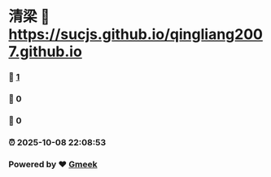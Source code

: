 # 清梁 :link: https://sucjs.github.io/qingliang2007.github.io 
### :page_facing_up: [1](https://sucjs.github.io/qingliang2007.github.io/tag.html) 
### :speech_balloon: 0 
### :hibiscus: 0 
### :alarm_clock: 2025-10-08 22:08:53 
### Powered by :heart: [Gmeek](https://github.com/Meekdai/Gmeek)
